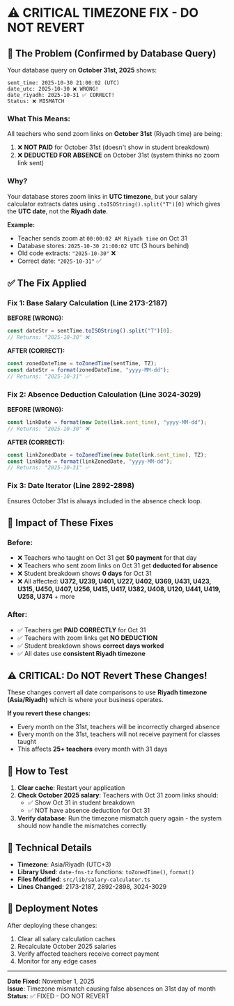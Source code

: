 # ⚠️ CRITICAL TIMEZONE FIX - DO NOT REVERT

## 🔴 The Problem (Confirmed by Database Query)

Your database query on **October 31st, 2025** shows:

```
sent_time: 2025-10-30 21:00:02 (UTC)
date_utc: 2025-10-30 ❌ WRONG!
date_riyadh: 2025-10-31 ✅ CORRECT!
Status: ❌ MISMATCH
```

### What This Means:

All teachers who send zoom links on **October 31st** (Riyadh time) are being:

1. ❌ **NOT PAID** for October 31st (doesn't show in student breakdown)
2. ❌ **DEDUCTED FOR ABSENCE** on October 31st (system thinks no zoom link sent)

### Why?

Your database stores zoom links in **UTC timezone**, but your salary calculator extracts dates using `.toISOString().split("T")[0]` which gives the **UTC date**, not the **Riyadh date**.

**Example:**

- Teacher sends zoom at `00:00:02 AM Riyadh time` on Oct 31
- Database stores: `2025-10-30 21:00:02 UTC` (3 hours behind)
- Old code extracts: `"2025-10-30"` ❌
- Correct date: `"2025-10-31"` ✅

## ✅ The Fix Applied

### Fix 1: Base Salary Calculation (Line 2173-2187)

**BEFORE (WRONG):**

```typescript
const dateStr = sentTime.toISOString().split("T")[0];
// Returns: "2025-10-30" ❌
```

**AFTER (CORRECT):**

```typescript
const zonedDateTime = toZonedTime(sentTime, TZ);
const dateStr = format(zonedDateTime, "yyyy-MM-dd");
// Returns: "2025-10-31" ✅
```

### Fix 2: Absence Deduction Calculation (Line 3024-3029)

**BEFORE (WRONG):**

```typescript
const linkDate = format(new Date(link.sent_time), "yyyy-MM-dd");
// Returns: "2025-10-30" ❌
```

**AFTER (CORRECT):**

```typescript
const linkZonedDate = toZonedTime(new Date(link.sent_time), TZ);
const linkDate = format(linkZonedDate, "yyyy-MM-dd");
// Returns: "2025-10-31" ✅
```

### Fix 3: Date Iterator (Line 2892-2898)

Ensures October 31st is always included in the absence check loop.

## 🎯 Impact of These Fixes

### Before:

- ❌ Teachers who taught on Oct 31 get **$0 payment** for that day
- ❌ Teachers who sent zoom links on Oct 31 get **deducted for absence**
- ❌ Student breakdown shows **0 days** for Oct 31
- ❌ All affected: **U372, U239, U401, U227, U402, U369, U431, U423, U315, U450, U407, U256, U415, U417, U382, U408, U120, U441, U419, U258, U374** + more

### After:

- ✅ Teachers get **PAID CORRECTLY** for Oct 31
- ✅ Teachers with zoom links get **NO DEDUCTION**
- ✅ Student breakdown shows **correct days worked**
- ✅ All dates use **consistent Riyadh timezone**

## ⚠️ CRITICAL: Do NOT Revert These Changes!

These changes convert all date comparisons to use **Riyadh timezone (Asia/Riyadh)** which is where your business operates.

**If you revert these changes:**

- Every month on the 31st, teachers will be incorrectly charged absence
- Every month on the 31st, teachers will not receive payment for classes taught
- This affects **25+ teachers** every month with 31 days

## 🔧 How to Test

1. **Clear cache**: Restart your application
2. **Check October 2025 salary**: Teachers with Oct 31 zoom links should:
   - ✅ Show Oct 31 in student breakdown
   - ✅ NOT have absence deduction for Oct 31
3. **Verify database**: Run the timezone mismatch query again - the system should now handle the mismatches correctly

## 📝 Technical Details

- **Timezone**: Asia/Riyadh (UTC+3)
- **Library Used**: `date-fns-tz` functions: `toZonedTime()`, `format()`
- **Files Modified**: `src/lib/salary-calculator.ts`
- **Lines Changed**: 2173-2187, 2892-2898, 3024-3029

## 🚀 Deployment Notes

After deploying these changes:

1. Clear all salary calculation caches
2. Recalculate October 2025 salaries
3. Verify affected teachers receive correct payment
4. Monitor for any edge cases

---

**Date Fixed**: November 1, 2025  
**Issue**: Timezone mismatch causing false absences on 31st day of month  
**Status**: ✅ FIXED - DO NOT REVERT
